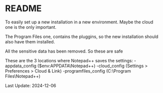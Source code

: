 # README

To easily set up a new installation in a new environment. Maybe the cloud one is the only important.

The Program Files one, contains the pluggins, so the new installation should also have them installed.

All the sensitive data has been removed. So these are safe




These are the 3 locations where Notepad++ saves the settings:
-appdata_config ($env:APPDATA\Notepad++)
-cloud_config (Settings > Preferences > Cloud & Link)
-programfiles_config (C:\Program Files\Notepad++)


Last Update: 2024-12-06
